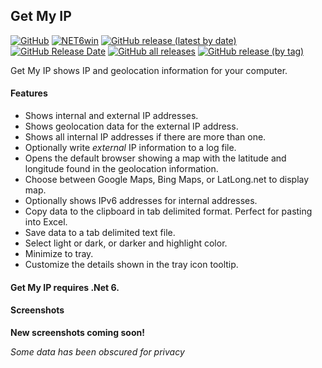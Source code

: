 ## Get My IP

[![GitHub](https://img.shields.io/github/license/Timthreetwelve/GetMyIP?style=plastic)](https://github.com/Timthreetwelve/GetMyIP/blob/main/LICENSE)
[![NET6win](https://img.shields.io/badge/.NET-6.0--Windows-blueviolet?style=plastic)](https://dotnet.microsoft.com/en-us/download)
[![GitHub release (latest by date)](https://img.shields.io/github/v/release/Timthreetwelve/GetMyIP?style=plastic)](https://github.com/Timthreetwelve/GetMyIP/releases/latest)
[![GitHub Release Date](https://img.shields.io/github/release-date/timthreetwelve/getmyip?style=plastic&color=orange)](https://github.com/Timthreetwelve/GetMyIP/releases/latest)
[![GitHub all releases](https://img.shields.io/github/downloads/Timthreetwelve/GetMyIP/total?style=plastic&label=total%20downloads&color=teal)](https://github.com/Timthreetwelve/GetMyIP/releases)
[![GitHub release (by tag)](https://img.shields.io/github/downloads/timthreetwelve/getmyip/latest/total?style=plastic&color=2196F3)](https://github.com/Timthreetwelve/getmyip/releases/latest) 

Get My IP shows IP and geolocation information for your computer.

#### Features

* Shows internal and external IP addresses.
* Shows geolocation data for the external IP address.
* Shows all internal IP addresses if there are more than one.
* Optionally write _external_ IP information to a log file.
* Opens the default browser showing a map with the latitude and longitude found in the geolocation information.
* Choose between Google Maps, Bing Maps, or LatLong.net to display map.
* Optionally shows IPv6 addresses for internal addresses.
* Copy data to the clipboard in tab delimited format. Perfect for pasting into Excel.
* Save data to a tab delimited text file.
* Select light or dark, or darker and highlight color.
* Minimize to tray. 
* Customize the details shown in the tray icon tooltip.

#### Get My IP requires .Net 6.

#### Screenshots

**New screenshots coming soon!**



*Some data has been obscured for privacy*
